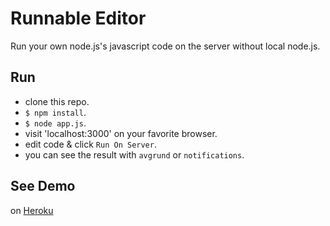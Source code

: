 # Runnable Editor

Run your own node.js's javascript code on the server without local node.js.

## Run

* clone this repo.
* `$ npm install`.
* `$ node app.js`.
* visit 'localhost:3000' on your favorite browser.
* edit code & click `Run On Server`.
* you can see the result with `avgrund` or `notifications`.

## See Demo

on [Heroku](http://runnable-editor.herokuapp.com/)
